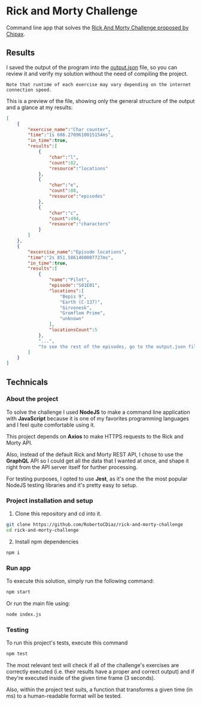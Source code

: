 # Rick and Morty Challenge

Command line app that solves the [Rick And Morty Challenge proposed by Chipax](https://www.notion.so/Rick-and-Morty-Challenge-84a1b794dc09429fb3178c2a24e7c217).

## Results
I saved the output of the program into the [output.json](output.json) file, so you can review it and verify my solution without the need of compiling the project.

`Note that runtime of each exercise may vary depending on the internet connection speed.`

This is a preview of the file, showing only the general structure of the output and a glance at my results:
```json
[
	{
		"exercise_name":"Char counter",
		"time":"1s 686.2709610015154ms",
		"in_time":true,
		"results":[
			{
				"char":"l",
				"count":82,
				"resource":"locations"
			},
			{
				"char":"e",
				"count":88,
				"resource":"episodes"
			},
			{
				"char":"c",
				"count":494,
				"resource":"characters"
			}
		]
	},
	{
		"excercise_name":"Episode locations",
		"time":"2s 851.5861460007727ms",
		"in_time":true,
		"results":[
			{
				"name":"Pilot",
				"episode":"S01E01",
				"locations":[
					"Bepis 9",
					"Earth (C-137)",
					"Girvonesk",
					"Gromflom Prime",
					"unknown"
				],
				"locationsCount":5
			},
			"...",
			"to see the rest of the episodes, go to the output.json file"
		]
	}
]
```

## Technicals

### About the project

To solve the challenge I used **NodeJS** to make a command line application with **JavaScript** because it is one of my favorites programming languages and I feel quite comfortable using it.

This project depends on **Axios** to make HTTPS requests to the Rick and Morty API.

Also, instead of the default Rick and Morty REST API, I chose to use the **GraphQL** API so I could get all the data that I wanted at once, and shape it right from the API server itself for further processing.

For testing purposes, I opted to use **Jest**, as it's one the the most popular NodeJS testing libraries and it's pretty easy to setup.

### Project installation and setup

1. Clone this repository and cd into it.
```bash
git clone https://github.com/RobertoCDiaz/rick-and-morty-challenge
cd rick-and-morty-challenge
```

2. Install npm dependencies
```bash
npm i
```

### Run app
To execute this solution, simply run the following command:

```bash
npm start
```

Or run the main file using:
```bash
node index.js
```

### Testing

To run this project's tests, execute this command
```bash
npm test
```

The most relevant test will check if all of the challenge's exercises are correctly executed (i.e. their results have a proper and correct output) and if they're executed inside of the given time frame (3 seconds).

Also, within the project test suits, a function that transforms a given time (in ms) to a human-readable format will be tested.
